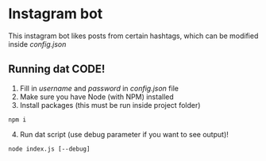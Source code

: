 # Instagram bot
This instagram bot likes posts from certain hashtags, which can be modified inside _config.json_

## Running dat CODE!
1. Fill in _username_ and _password_ in _config.json_ file
2. Make sure you have Node (with NPM) installed
3. Install packages (this must be run inside project folder)
```
npm i
```
4. Run dat script (use debug parameter if you want to see output)!
```
node index.js [--debug]
```

